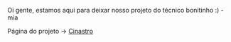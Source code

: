 Oi gente, estamos aqui para deixar nosso projeto do técnico bonitinho :) - mia

Página do projeto -> [Cinastro](www.joaopedroselau.github.io/projeto)
